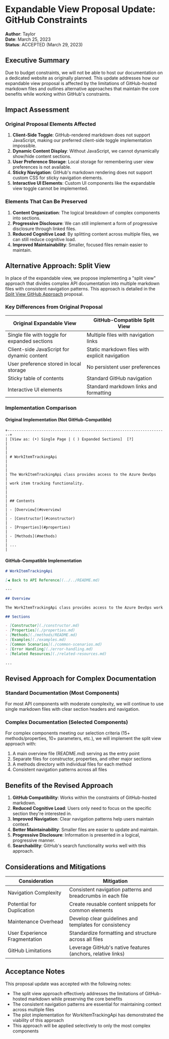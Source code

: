 # Expandable View Proposal Update: GitHub Constraints

**Author**: Taylor  
**Date**: March 25, 2023  
**Status**: ACCEPTED (March 29, 2023)  

## Executive Summary

Due to budget constraints, we will not be able to host our documentation on a dedicated website as originally planned. This update addresses how our expandable view proposal is affected by the limitations of GitHub-hosted markdown files and outlines alternative approaches that maintain the core benefits while working within GitHub's constraints.

## Impact Assessment

### Original Proposal Elements Affected

1. **Client-Side Toggle**: GitHub-rendered markdown does not support JavaScript, making our preferred client-side toggle implementation impossible.
2. **Dynamic Content Display**: Without JavaScript, we cannot dynamically show/hide content sections.
3. **User Preference Storage**: Local storage for remembering user view preferences is not available.
4. **Sticky Navigation**: GitHub's markdown rendering does not support custom CSS for sticky navigation elements.
5. **Interactive UI Elements**: Custom UI components like the expandable view toggle cannot be implemented.

### Elements That Can Be Preserved

1. **Content Organization**: The logical breakdown of complex components into sections.
2. **Progressive Disclosure**: We can still implement a form of progressive disclosure through linked files.
3. **Reduced Cognitive Load**: By splitting content across multiple files, we can still reduce cognitive load.
4. **Improved Maintainability**: Smaller, focused files remain easier to maintain.

## Alternative Approach: Split View

In place of the expandable view, we propose implementing a "split view" approach that divides complex API documentation into multiple markdown files with consistent navigation patterns. This approach is detailed in the [Split View GitHub Approach](./split-view-github-approach.md) proposal.

### Key Differences from Original Proposal

| Original Expandable View | GitHub-Compatible Split View |
|--------------------------|------------------------------|
| Single file with toggle for expanded sections | Multiple files with navigation links |
| Client-side JavaScript for dynamic content | Static markdown files with explicit navigation |
| User preference stored in local storage | No persistent user preferences |
| Sticky table of contents | Standard GitHub navigation |
| Interactive UI elements | Standard markdown links and formatting |

### Implementation Comparison

#### Original Implementation (Not GitHub-Compatible)

```
+-----------------------------------------------------------------------+
| [View as: (•) Single Page | ( ) Expanded Sections]  [?]               |
|                                                                       |
| # WorkItemTrackingApi                                                 |
|                                                                       |
| The WorkItemTrackingApi class provides access to the Azure DevOps     |
| work item tracking functionality.                                     |
|                                                                       |
| ## Contents                                                           |
| - [Overview](#overview)                                               |
| - [Constructor](#constructor)                                         |
| - [Properties](#properties)                                           |
| - [Methods](#methods)                                                 |
| ...                                                                   |
```

#### GitHub-Compatible Implementation

```markdown
# WorkItemTrackingApi

[◀ Back to API Reference](../../README.md)

---

## Overview

The WorkItemTrackingApi class provides access to the Azure DevOps work item tracking functionality.

## Sections

- [Constructor](./constructor.md)
- [Properties](./properties.md)
- [Methods](./methods/README.md)
- [Examples](./examples.md)
- [Common Scenarios](./common-scenarios.md)
- [Error Handling](./error-handling.md)
- [Related Resources](./related-resources.md)

...
```

## Revised Approach for Complex Documentation

### Standard Documentation (Most Components)

For most API components with moderate complexity, we will continue to use single markdown files with clear section headers and navigation.

### Complex Documentation (Selected Components)

For complex components meeting our selection criteria (15+ methods/properties, 10+ parameters, etc.), we will implement the split view approach with:

1. A main overview file (README.md) serving as the entry point
2. Separate files for constructor, properties, and other major sections
3. A methods directory with individual files for each method
4. Consistent navigation patterns across all files

## Benefits of the Revised Approach

1. **GitHub Compatibility**: Works within the constraints of GitHub-hosted markdown.
2. **Reduced Cognitive Load**: Users only need to focus on the specific section they're interested in.
3. **Improved Navigation**: Clear navigation patterns help users maintain context.
4. **Better Maintainability**: Smaller files are easier to update and maintain.
5. **Progressive Disclosure**: Information is presented in a logical, progressive manner.
6. **Searchability**: GitHub's search functionality works well with this approach.

## Considerations and Mitigations

| Consideration | Mitigation |
|---------------|------------|
| Navigation Complexity | Consistent navigation patterns and breadcrumbs in each file |
| Potential for Duplication | Create reusable content snippets for common elements |
| Maintenance Overhead | Develop clear guidelines and templates for consistency |
| User Experience Fragmentation | Standardize formatting and structure across all files |
| GitHub Limitations | Leverage GitHub's native features (anchors, relative links) |

## Acceptance Notes

This proposal update was accepted with the following notes:
- The split view approach effectively addresses the limitations of GitHub-hosted markdown while preserving the core benefits
- The consistent navigation patterns are essential for maintaining context across multiple files
- The pilot implementation for WorkItemTrackingApi has demonstrated the viability of this approach
- This approach will be applied selectively to only the most complex components 